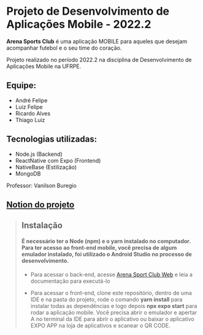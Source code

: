 # **Projeto de Desenvolvimento de Aplicações Mobile - 2022.2**

**Arena Sports Club** é uma aplicação MOBILE para aqueles que desejam acompanhar futebol e o seu time do coração.

Projeto realizado no período 2022.2 na disciplina de Desenvolvimento de Aplicações Mobile na UFRPE.

## **Equipe:**

- André Felipe
- Luiz Felipe
- Ricardo Alves
- Thiago Luiz

## **Tecnologias utilizadas:**

- Node.js (Backend)
- ReactNative com Expo (Frontend)
- NativeBase (Estilização)
- MongoDB

Professor: Vanilson Buregio

## [Notion do projeto](https://mini-earl-2a4.notion.site/Arena-Sports-Club-5d5da3434433402196b96a4496d698fa?pvs=4)

> ## **Instalação**
>
> #### É necessário ter o **Node (npm)** e o **yarn** instalado no computador. Para ter acesso ao front-end mobile, você precisa de algum emulador instalado, foi utilizado o Android Studio no processo de desenvolvimento.
>
> - Para acessar o back-end, acesse [Arena Sport Club Web](https://github.com/andrefelipe99/ArenaSportsClub) e leia a documentação para executá-lo
>
> - Para acessar o front-end, clone este repositório, dentro de uma IDE e na pasta do projeto, rode o comando **yarn install** para instalar todas as dependências e logo depois **npx expo start** para rodar a aplicação mobile. Você precisa abrir o emulador e apertar A no terminal da IDE para abrir o aplicativo ou baixar o aplicativo EXPO APP na loja de aplicativos e scanear o QR CODE.

